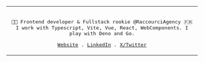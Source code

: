 <div align="center">
  <table>
    <tr>
    <td>
  <p align="center">
    <samp>
      <br/>
      👨‍💻 Frontend developer & Fullstack rookie @RaccourciAgency 🇫🇷<br/>
      I work with Typescript, Vite, Vue, React, WebComponents. I play with Deno and Go. <br/>
      <br/>
      <a href="https://www.xavhm.foo" target="_blank" rel="noopener noreferer">Website</a> .
      <a href="https://www.linkedin.com/in/xavhm/" target="_blank" rel="noopener noreferer">LinkedIn</a> .
      <a href="https://x.com/_xavhm" target="_blank" rel="noopener noreferer">X/Twitter</a>
    </samp>
  </p>
  </td>
  </tr>
  </table>
</div>
